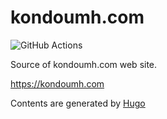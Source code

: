 kondoumh.com
=====================

![GitHub Actions](https://github.com/kondoumh/kondoumh.com/workflows/Generate%20and%20publish%20site/badge.svg)

Source of kondoumh.com web site.

https://kondoumh.com

Contents are generated by [Hugo](https://gohugo.io/)
